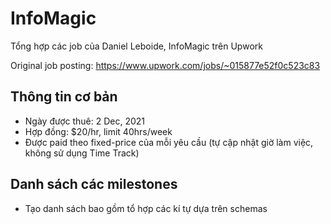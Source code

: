 # InfoMagic
Tổng hợp các job của Daniel Leboide, InfoMagic trên Upwork 

Original job posting: https://www.upwork.com/jobs/~015877e52f0c523c83

## Thông tin cơ bản

- Ngày được thuê: 2 Dec, 2021
- Hợp đồng: $20/hr, limit 40hrs/week
- Được paid theo fixed-price của mỗi yêu cầu (tự cập nhật giờ làm việc, không sử dụng Time Track)

## Danh sách các milestones
- Tạo danh sách bao gồm tổ hợp các kí tự dựa trên schemas

